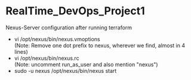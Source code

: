 # RealTime_DevOps_Project1

Nexus-Server configuration after running terraform 
- vi /opt/nexus/bin/nexus.vmoptions \
(Note: Remove one dot prefix to nexus, wherever we find, almost in 4 lines)
- vi /opt/nexus/bin/nexus.rc \
(Note: uncomment run_as_user and also mention "nexus")
- sudo -u nexus /opt/nexus/bin/nexus start
